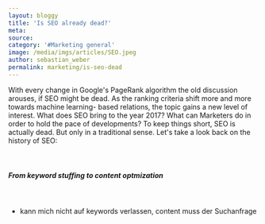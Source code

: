 ```yaml
---
layout: bloggy
title: 'Is SEO already dead?'
meta: 
source:
category: '#Marketing general'
image: /media/imgs/articles/SEO.jpeg
author: sebastian_weber
permalink: marketing/is-seo-dead
---
```


With every change in Google's PageRank algorithm the old discussion arouses, if SEO might be dead. 
As the ranking criteria shift more and more towards machine learning- based relations, the topic gains a new level of interest. What does SEO bring to the year 2017? What can Marketers do in order to hold the pace of developments? To keep things short, SEO is actually dead. But only in a traditional sense. Let's take a look back on the history of SEO:
<br>
<br>
<br>
<h5>From keyword stuffing to content optmization</h5>
<br>

- kann mich nicht auf keywords verlassen, content muss der Suchanfrage 

